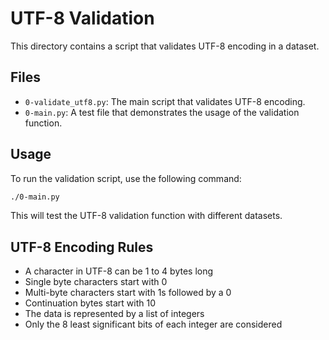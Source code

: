 # UTF-8 Validation

This directory contains a script that validates UTF-8 encoding in a dataset.

## Files

- `0-validate_utf8.py`: The main script that validates UTF-8 encoding.
- `0-main.py`: A test file that demonstrates the usage of the validation function.

## Usage

To run the validation script, use the following command:

```bash
./0-main.py
```

This will test the UTF-8 validation function with different datasets.

## UTF-8 Encoding Rules

- A character in UTF-8 can be 1 to 4 bytes long
- Single byte characters start with 0
- Multi-byte characters start with 1s followed by a 0
- Continuation bytes start with 10
- The data is represented by a list of integers
- Only the 8 least significant bits of each integer are considered 